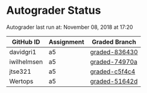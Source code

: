# Autograder Status
Autograder last run at: November 08, 2018 at 17:20

| GitHub ID | Assignment | Graded Branch |
|-----------|------------|---------------|
| davidgri1 | a5 | [graded-836430](https://github.com/Fall2018COMP401-001/a5-davidgri1/tree/graded-836430) | 
| iwilhelmsen | a5 | [graded-74970a](https://github.com/Fall2018COMP401-001/a5-iwilhelmsen/tree/graded-74970a) | 
| jtse321 | a5 | [graded-c5f4c4](https://github.com/Fall2018COMP401-001/a5-jtse321/tree/graded-c5f4c4) | 
| Wertops | a5 | [graded-51642d](https://github.com/Fall2018COMP401-001/a5-Wertops/tree/graded-51642d) | 
